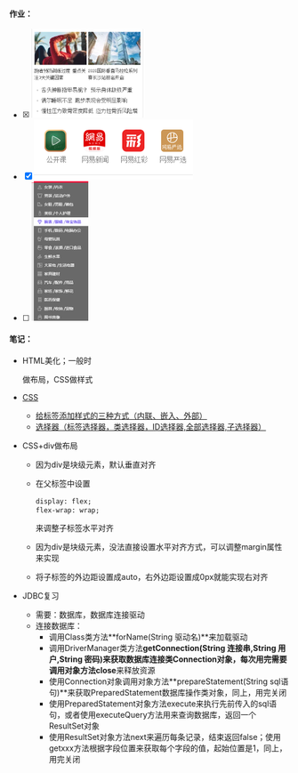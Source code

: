 #### 作业：

- [x] <img src="%E7%AC%AC%E4%B8%80%E9%A2%98.png" alt="第一题" style="zoom: 67%;" />
- [x] ![第二题](%E7%AC%AC%E4%BA%8C%E9%A2%98-1601869510914.png)
- [ ] <img src="%E7%AC%AC%E4%B8%89%E9%A2%98.png" alt="第三题" style="zoom:50%;" />

#### 笔记： 

- HTML美化；一般时<div>做布局，CSS做样式

- [CSS](https://www.w3school.com.cn/cssref/index.asp)
  - [给标签添加样式的三种方式（内联、嵌入、外部）](https://blog.csdn.net/qq_38345598/article/details/79181842)
  - [选择器（标签选择器，类选择器，ID选择器,全部选择器,子选择器）](https://blog.csdn.net/weixin_45447369/article/details/107171066)

- CSS+div做布局
  
  - 因为div是块级元素，默认垂直对齐
  
  - 在父标签中设置
  
    ```
    display: flex;
    flex-wrap: wrap;
    ```
  
    来调整子标签水平对齐
  
  - 因为div是块级元素，没法直接设置水平对齐方式，可以调整margin属性来实现
  
  - 将子标签的外边距设置成auto，右外边距设置成0px就能实现右对齐
- JDBC复习
  - 需要：数据库，数据库连接驱动
  - 连接数据库：
    - 调用Class类方法**forName(String 驱动名)**来加载驱动
    - 调用DriverManager类方法**getConnection(String 连接串,String 用户,String 密码)**来获取数据库连接类Connection对象，每次用完需要调用对象方法**close**来释放资源
    - 使用Connection对象调用对象方法**prepareStatement(String sql语句)**来获取PreparedStatement数据库操作类对象，同上，用完关闭
    - 使用PreparedStatement对象方法execute来执行先前传入的sql语句，或者使用executeQuery方法用来查询数据库，返回一个ResultSet对象
    - 使用ResultSet对象方法next来遍历每条记录，结束返回false；使用getxxx方法根据字段位置来获取每个字段的值，起始位置是1，同上，用完关闭